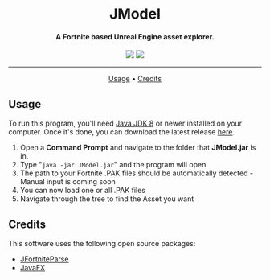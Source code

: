 <h1 align="center">JModel</h1>

<h4 align="center">A Fortnite based Unreal Engine asset explorer.</h4>

<p align="center">
  <a href="https://twitter.com/BattleDashBR"><img src="https://img.shields.io/badge/Twitter-@BattleDashBR-1da1f2.svg?logo=twitter"></a>
  <a href="https://discord.gg/njvrym">
      <img src="https://img.shields.io/discord/590348063122653203.svg?label=Discord&logo=discord&color=778cd4">
  </a>
  
</p>

------

<p align="center">
  <a href="#usage">Usage</a> •
  <a href="#credits">Credits</a>
</p>

## Usage

To run this program, you'll need [Java JDK 8](https://www.oracle.com/java/technologies/javase/javase-jdk8-downloads.html) or newer installed on your computer. Once it's done, you can download the latest release [here](https://github.com/BattleDash/JModel/releases/).

1. Open a __Command Prompt__ and navigate to the folder that __JModel.jar__ is in.
2. Type "`java -jar JModel.jar`" and the program will open
3. The path to your Fortnite .PAK files should be automatically detected - Manual input is coming soon
4. You can now load one or all .PAK files
5. Navigate through the tree to find the Asset you want

## Credits

This software uses the following open source packages:

- [JFortniteParse](https://github.com/FunGamesLeaks/JFortniteParse)
- [JavaFX](https://openjfx.io/)